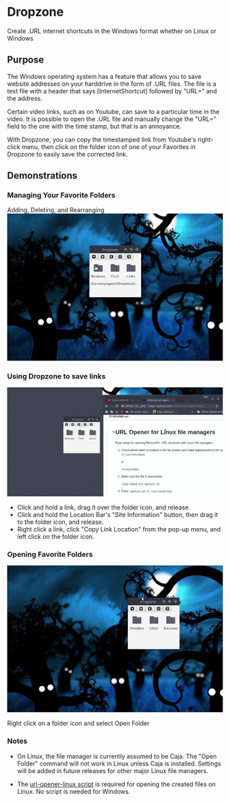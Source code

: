 # Dropzone
Create .URL internet shortcuts in the Windows format whether on Linux or Windows



## Purpose
The Windows operating system has a feature that allows you to save website addresses on your harddrive in the form of .URL files. The file is a text file with a header that says [InternetShortcut] followed by "URL=" and the address. 

Certain video links, such as on Youtube, can save to a particular time in the video. It is possible to open the .URL file and manually change the "URL=" field to the one with the time stamp, but that is an annoyance.

With Dropzone, you can copy the timestamped link from Youtube's right-click menu, then click on the folder icon of one of your Favorites in Dropzone to easily save the corrected link.

## Demonstrations

### Managing Your Favorite Folders
Adding, Deleting, and Rearranging
![Managing favorite folders](/demo/Dropzone%20Favorites%202017-11-01%2023-41.gif?raw=true "Managing Favorites")



### Using Dropzone to save links
![Saving links](/demo/Dropzone%20Saving%202017-11-01%2023-15.gif?raw=true "Saving Links")
* Click and hold a link, drag it over the folder icon, and release.
* Click and hold the Location Bar's "Site Information" button, then drag it to the folder icon, and release.
* Right click a link, click "Copy Link Location" from the pop-up menu, and left click on the folder icon.



### Opening Favorite Folders
![Opening Favorite Folders](demo/Dropzone%20Open%20Folder%202017-11-02%2000-13.gif?raw=true "Opening Favorite folders")

Right click on a folder icon and select Open Folder

### Notes

* On Linux, the file manager is currently assumed to be Caja. The "Open Folder" command will not work in Linux unless Caja is installed. Settings will be added in future releases for other major Linux file managers.

* The [url-opener-linux script](https://github.com/Nilbmar/url-opener-linux) is required for opening the created files on Linux. No script is needed for Windows.

